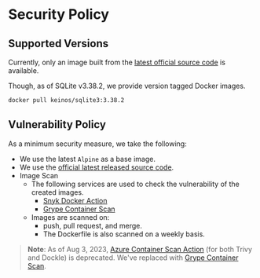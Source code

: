 # Security Policy

## Supported Versions

Currently, only an image built from the [latest official source code](https://www.sqlite.org/src/doc/trunk/README.md) is available.

Though, as of SQLite v3.38.2, we provide version tagged Docker images.

```bash
docker pull keinos/sqlite3:3.38.2
```

## Vulnerability Policy

As a minimum security measure, we take the following:

- We use the latest `Alpine` as a base image.
- We use the [official latest released source code](https://www.sqlite.org/src/doc/trunk/README.md).
- Image Scan
  - The following services are used to check the vulnerability of the created images.
    - [Snyk Docker Action](https://github.com/snyk/actions/tree/master/docker)
    - [Grype Container Scan](https://github.com/anchore/scan-action)
  - Images are scanned on:
    - push, pull request, and merge.
    - The Dockerfile is also scanned on a weekly basis.

> __Note__: As of Aug 3, 2023, [Azure Container Scan Action](https://github.com/Azure/container-scan) (for both Trivy and Dockle) is deprecated. We've replaced with [Grype Container Scan](https://github.com/anchore/scan-action).

